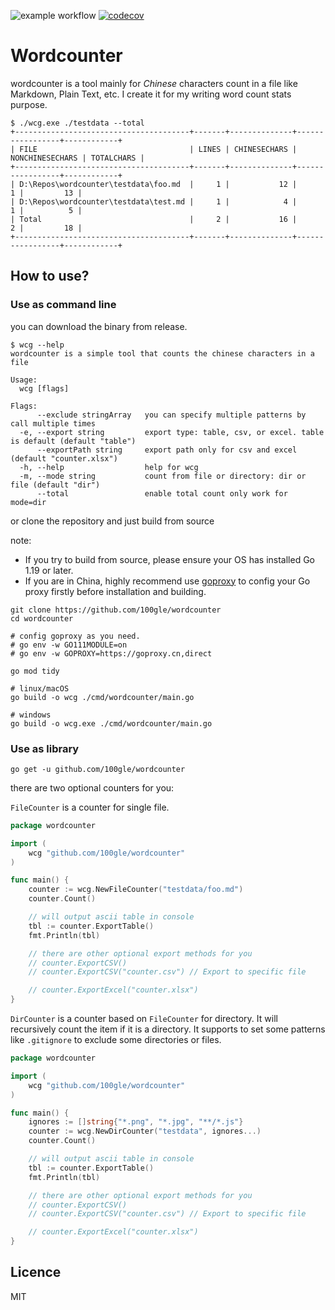 ![example workflow](https://github.com/100gle/wordcounter/actions/workflows/test-and-coverage.yml/badge.svg)
[![codecov](https://codecov.io/gh/100gle/wordcounter/branch/main/graph/badge.svg?token=WO50205PUY)](https://codecov.io/gh/100gle/wordcounter)

# Wordcounter

wordcounter is a tool mainly for *Chinese* characters count in a file like Markdown, Plain Text, etc. I create it for my writing word count stats purpose.

```plain
$ ./wcg.exe ./testdata --total
+---------------------------------------+-------+--------------+-----------------+------------+
| FILE                                  | LINES | CHINESECHARS | NONCHINESECHARS | TOTALCHARS |
+---------------------------------------+-------+--------------+-----------------+------------+
| D:\Repos\wordcounter\testdata\foo.md  |     1 |           12 |               1 |         13 |
| D:\Repos\wordcounter\testdata\test.md |     1 |            4 |               1 |          5 |
| Total                                 |     2 |           16 |               2 |         18 |
+---------------------------------------+-------+--------------+-----------------+------------+
```

## How to use?

### Use as command line

you can download the binary from release.

```shell
$ wcg --help
wordcounter is a simple tool that counts the chinese characters in a file

Usage:
  wcg [flags]

Flags:
      --exclude stringArray   you can specify multiple patterns by call multiple times
  -e, --export string         export type: table, csv, or excel. table is default (default "table")
      --exportPath string     export path only for csv and excel (default "counter.xlsx")
  -h, --help                  help for wcg
  -m, --mode string           count from file or directory: dir or file (default "dir")
      --total                 enable total count only work for mode=dir
```

or clone the repository and just build from source

note:

- If you try to build from source, please ensure your OS has installed Go 1.19 or later.
- If you are in China, highly recommend use [goproxy](https://goproxy.cn/) to config your Go proxy firstly before installation and building.

```shell
git clone https://github.com/100gle/wordcounter
cd wordcounter

# config goproxy as you need.
# go env -w GO111MODULE=on
# go env -w GOPROXY=https://goproxy.cn,direct

go mod tidy

# linux/macOS
go build -o wcg ./cmd/wordcounter/main.go

# windows
go build -o wcg.exe ./cmd/wordcounter/main.go
```

### Use as library

```shell
go get -u github.com/100gle/wordcounter
```

there are two optional counters for you:

`FileCounter` is a counter for single file.

```go
package wordcounter

import (
    wcg "github.com/100gle/wordcounter"
)

func main() {
    counter := wcg.NewFileCounter("testdata/foo.md")
    counter.Count()

    // will output ascii table in console
    tbl := counter.ExportTable()
    fmt.Println(tbl)    

    // there are other optional export methods for you
    // counter.ExportCSV()
    // counter.ExportCSV("counter.csv") // Export to specific file

    // counter.ExportExcel("counter.xlsx")
}
```

`DirCounter` is a counter based on `FileCounter` for directory. It will recursively count the item if it is a directory. It supports to set some patterns like `.gitignore` to exclude some directories or files.

```go
package wordcounter

import (
    wcg "github.com/100gle/wordcounter"
)

func main() {
    ignores := []string{"*.png", "*.jpg", "**/*.js"}
    counter := wcg.NewDirCounter("testdata", ignores...)
    counter.Count()

    // will output ascii table in console
    tbl := counter.ExportTable()
    fmt.Println(tbl)

    // there are other optional export methods for you
    // counter.ExportCSV()
    // counter.ExportCSV("counter.csv") // Export to specific file

    // counter.ExportExcel("counter.xlsx")
}
```

## Licence

MIT
